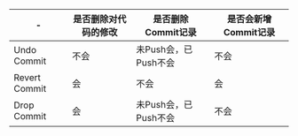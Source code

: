 
-|是否删除对代码的修改 | 是否删除Commit记录 | 是否会新增Commit记录
-|-- | -- | --
Undo Commit | 不会 | 未Push会，已Push不会 | 不会
Revert Commit | 会 | 不会 | 会
Drop Commit | 会 | 未Push会，已Push不会 | 不会
